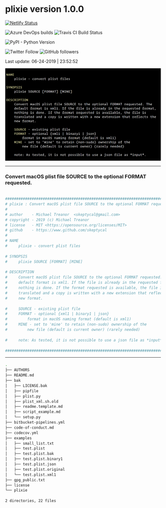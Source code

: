 # plixie version 1.0.0

[![Netlify Status](https://api.netlify.com/api/v1/badges/416b8ca3-82db-470f-9adf-a6d06264ca75/deploy-status)](https://app.netlify.com/sites/mystifying-keller-ab5658/deploys)

![Azure DevOps builds](https://img.shields.io/azure-devops/build/skeptycal0275/skeptycal/1.svg?color=blue&label=Azure%20DevOps&style=popout) ![Travis CI Build Status](https://travis-ci.com/skeptycal/plixie.svg?branch=master)

![PyPI - Python Version](https://img.shields.io/pypi/pyversions/flask.svg?color=Yellow&label=Python&style=popout)

![Twitter Follow](https://img.shields.io/twitter/follow/skeptycal.svg?label=%40skeptycal&style=social) ![GitHub followers](https://img.shields.io/github/followers/skeptycal.svg?style=social)

Last update: 06-24-2019 | 23:52:52

![plist screenshot](examples/plixie.png)

---

### Convert macOS plist file SOURCE to the optional FORMAT requested.

```bash

###############################################################################
# plixie : Convert macOS plist file SOURCE to the optional FORMAT requested. (version 1.0.0)
#
# author    - Michael Treanor  <skeptycal@gmail.com>
# copyright - 2019 (c) Michael Treanor
# license   - MIT <https://opensource.org/licenses/MIT>
# github    - https://www.github.com/skeptycal
#
# NAME
#     plixie - convert plist files

# SYNOPSIS
#     plixie SOURCE [FORMAT] [MINE]

# DESCRIPTION
#     Convert macOS plist file SOURCE to the optional FORMAT requested. The
#     default format is xml1. If the file is already in the requested format,
#     nothing is done. If the format requested is available, the file is
#     translated and a copy is written with a new extension that reflects the
#     new format.

#     SOURCE - existing plist file
#     FORMAT - optional {xml1 | binary1 | json}
#         format in macOS naming format (default is xml1)
#     MINE - set to 'mine' to retain (non-sudo) ownership of the
#         new file (default is current owner) (rarely needed)

#     note: As tested, it is not possible to use a json file as *input*.

###############################################################################
```

---

```bash
.
├── AUTHORS
├── README.md
├── bak
│   ├── LICENSE.bak
│   ├── pipfile
│   ├── plist.py
│   ├── plist_xml.sh.old
│   ├── readme.template.md
│   ├── script_example.md
│   └── setup.py
├── bitbucket-pipelines.yml
├── code-of-conduct.md
├── codecov.yml
├── examples
│   ├── small_list.txt
│   ├── test.plist
│   ├── test.plist.bak
│   ├── test.plist.binary1
│   ├── test.plist.json
│   ├── test.plist.original
│   └── test.plist.xml1
├── gpg_public.txt
├── license
└── plixie

2 directories, 22 files
```

[1]: (https://api.netlify.com/api/v1/badges/416b8ca3-82db-470f-9adf-a6d06264ca75/deploy-status)

